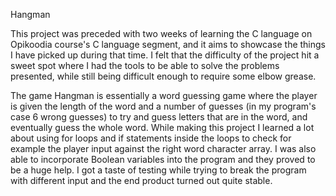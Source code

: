 Hangman
 
This project was preceded with two weeks of learning the C language on Opikoodia course's C language segment,
and it aims to showcase the things I have picked up during that time. I felt that the difficulty of the project
hit a sweet spot where I had the tools to be able to solve the problems presented, while still being
difficult enough to require some elbow grease.

The game Hangman is essentially a word guessing game where the player is given the length of the word and
a number of guesses (in my program's case 6 wrong guesses) to try and guess letters that are in the word, and eventually
guess the whole word. While making this project I  learned a lot about using for loops and if statements
inside the loops to check for example the player input against the right word character array.
I was also able to incorporate Boolean variables into the program and they proved to be a huge help.
I got a taste of testing while trying to break the program with different input and the end product turned out quite stable.
